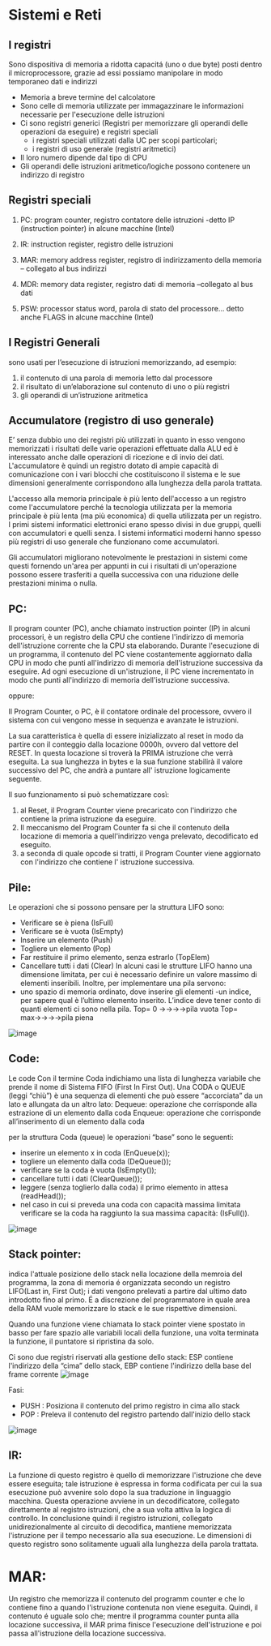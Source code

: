 # Sistemi e Reti






## I registri

Sono dispositiva di memoria a ridotta capacitá (uno o due byte) posti dentro il microprocessore,
grazie ad essi possiamo manipolare in modo temporaneo dati e indirizzi

- Memoria a breve termine del calcolatore
- Sono celle di memoria utilizzate per immagazzinare le informazioni necessarie per
l'esecuzione delle istruzioni
- Ci sono registri generici (Registri per memorizzare gli operandi delle operazioni da
eseguire) e registri speciali
  - i registri speciali utilizzati dalla UC per scopi particolari;
  - i registri di uso generale (registri aritmetici)
- Il loro numero dipende dal tipo di CPU
- Gli operandi delle istruzioni aritmetico/logiche possono contenere un indirizzo di
registro



## Registri speciali
1. PC: program counter, registro contatore delle istruzioni -detto IP (instruction
pointer) in alcune macchine (Intel)
2. IR: instruction register, registro delle istruzioni

3. MAR: memory address register, registro di indirizzamento della memoria –
collegato al bus indirizzi
4. MDR: memory data register, registro dati di memoria –collegato al bus dati
5. PSW: processor status word, parola di stato del processore... detto anche
FLAGS in alcune macchine (Intel)


## I Registri Generali 
sono usati per l’esecuzione di istruzioni memorizzando,
ad esempio:
1. il contenuto di una parola di memoria letto dal processore
2. il risultato di un’elaborazione sul contenuto di uno o più registri
3. gli operandi di un’istruzione aritmetica


## Accumulatore (registro di uso generale)
E’ senza dubbio uno dei registri più utilizzati in quanto in esso vengono memorizzati i
risultati delle varie operazioni effettuate dalla ALU ed è interessato anche dalle
operazioni di ricezione e di invio dei dati. L'accumulatore è quindi un registro dotato di
ampie capacità di comunicazione con i vari blocchi che costituiscono il sistema e le sue
dimensioni generalmente corrispondono alla lunghezza della parola trattata.

L'accesso alla memoria principale è più lento dell'accesso a un registro come
l'accumulatore perché la tecnologia utilizzata per la memoria principale è più lenta (ma più
economica) di quella utilizzata per un registro. I primi sistemi informatici elettronici erano
spesso divisi in due gruppi, quelli con accumulatori e quelli senza. I sistemi informatici
moderni hanno spesso più registri di uso generale che funzionano come accumulatori.

Gli accumulatori migliorano notevolmente le prestazioni in sistemi
come questi fornendo un'area per appunti in cui i risultati di un'operazione possono essere
trasferiti a quella successiva con una riduzione delle prestazioni minima o nulla.



## PC:

Il program counter (PC), anche chiamato instruction pointer (IP) in alcuni processori, è un registro della CPU che contiene l'indirizzo di memoria dell'istruzione corrente che la CPU sta elaborando.
Durante l'esecuzione di un programma, il contenuto del PC viene costantemente aggiornato dalla CPU in modo che punti all'indirizzo di memoria dell'istruzione successiva da eseguire. Ad ogni esecuzione di un'istruzione, il PC viene incrementato in modo che punti all'indirizzo di memoria dell'istruzione successiva.

oppure:

Il Program Counter, o PC, è il contatore ordinale del processore, ovvero il sistema con
cui vengono messe in sequenza e avanzate le istruzioni.

La sua caratteristica è quella di essere inizializzato al reset in modo da partire con il
conteggio dalla locazione 0000h, ovvero dal vettore del RESET.
In questa locazione si troverà la PRIMA istruzione che verrà eseguita.
La sua lunghezza in bytes e la sua funzione stabilirà il valore successivo del PC, che
andrà a puntare all' istruzione logicamente seguente.

Il suo funzionamento si può schematizzare così:

1. al Reset, il Program Counter viene precaricato con l'indirizzo che contiene la
prima istruzione da eseguire.
2. Il meccanismo del Program Counter fa si che il contenuto della locazione di
memoria a quell'indirizzo venga prelevato, decodificato ed eseguito.
3. a seconda di quale opcode si tratti, il Program Counter viene aggiornato con
l'indirizzo che contiene l' istruzione successiva.



## Pile:
Le operazioni che si possono pensare per la struttura LIFO sono:
- Verificare se è piena (IsFull)
- Verificare se è vuota (IsEmpty)
- Inserire un elemento (Push)
- Togliere un elemento (Pop)
- Far restituire il primo elemento, senza estrarlo (TopElem)
- Cancellare tutti i dati (Clear)
In alcuni casi le strutture LIFO hanno una dimensione limitata, per cui è necessario
definire un valore massimo di elementi inseribili. Inoltre, per implementare una pila
servono:
- uno spazio di memoria ordinato, dove inserire gli elementi
-un indice, per sapere qual è l’ultimo elemento inserito.
L’indice deve tener conto di quanti elementi ci sono nella pila.
Top= 0 →→→→pila vuota
Top= max→→→→pila piena

![image](https://user-images.githubusercontent.com/87804260/223405566-ee251106-04d7-4909-9a32-4b7060a666b4.png)



## Code:
Le code
Con il termine Coda indichiamo una lista di lunghezza variabile che prende il nome di
Sistema FIFO (First In First Out). Una CODA o QUEUE (leggi “chiù”) è una sequenza
di elementi che può essere “accorciata” da un lato e allungata da un altro lato:
Dequeue: operazione che corrisponde alla estrazione di un elemento dalla coda
Enqueue: operazione che corrisponde all’inserimento di un elemento dalla coda


per la struttura Coda (queue) le operazioni “base” sono le
seguenti:

- inserire un elemento x in coda (EnQueue(x));
- togliere un elemento dalla coda (DeQueue());
- verificare se la coda è vuota (IsEmpty());
- cancellare tutti i dati (ClearQueue());
- leggere (senza toglierlo dalla coda) il primo elemento in attesa
(readHead());
- nel caso in cui si preveda una coda con capacità massima limitata
verificare se la coda ha raggiunto la sua massima capacità: (IsFull()).

![image](https://user-images.githubusercontent.com/87804260/223403660-3a740247-29f2-4b25-a073-c11255edb4bc.png)


## Stack pointer:
indica l'attuale posizione dello stack nella locazione della memroia del programma, la zona di memoria é organizzata secondo un registro LIFO(Last in, First Out); i dati vengono prelevati a partire dal ultimo dato introdotto fino al primo. É a discrezione del programmatore in quale area della RAM vuole memorizzare lo stack e le sue rispettive dimensioni.

Quando una funzione viene chiamata lo stack pointer viene spostato in basso per fare spazio alle variabili locali della funzione, una volta terminata la funzione, il puntatore si ripristina da solo.

Ci sono due registri riservati alla gestione dello stack: ESP contiene
l'indirizzo della “cima” dello stack, EBP contiene l'indirizzo della base del frame
corrente
![image](https://user-images.githubusercontent.com/87804260/223402951-e2d679d0-f5ad-4c54-83cf-2a2b7e4d2460.png)

Fasi:
- PUSH <registro>: Posiziona il contenuto del primo registro in cima allo stack
- POP <registro>: Preleva il contenuto del registro partendo dall'inizio dello stack

![image](https://user-images.githubusercontent.com/87804260/223403368-aed2978e-9b33-49fd-be49-d5fa15b59d3a.png)




## IR:
La funzione di questo registro è quello di memorizzare l'istruzione che
deve essere eseguita; tale istruzione è espressa in forma codificata per
cui la sua esecuzione può avvenire solo dopo la sua traduzione in
linguaggio macchina. Questa operazione avviene in un decodificatore,
collegato direttamente al registro istruzioni, che a sua volta attiva la logica di
controllo.
In conclusione quindi il registro istruzioni, collegato unidirezionalmente al
circuito di decodifica, mantiene memorizzata l'istruzione per il tempo
necessario alla sua esecuzione. Le dimensioni di questo registro sono
solitamente uguali alla lunghezza della parola trattata.


# MAR:
Un registro che memorizza il contenuto del programm counter e che lo contiene fino a quando l'istruzione contenuta non viene eseguita.
Quindi, il contenuto é uguale solo che; mentre il programma counter punta alla locazione successiva, il MAR prima finisce l'esecuzione dell'istruzione e poi passa all'istruzione della locazione successiva.
